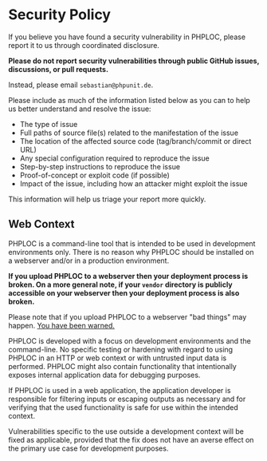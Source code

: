 # Security Policy

If you believe you have found a security vulnerability in PHPLOC, please report it to us through coordinated disclosure.

**Please do not report security vulnerabilities through public GitHub issues, discussions, or pull requests.**

Instead, please email `sebastian@phpunit.de`.

Please include as much of the information listed below as you can to help us better understand and resolve the issue:

* The type of issue
* Full paths of source file(s) related to the manifestation of the issue
* The location of the affected source code (tag/branch/commit or direct URL)
* Any special configuration required to reproduce the issue
* Step-by-step instructions to reproduce the issue
* Proof-of-concept or exploit code (if possible)
* Impact of the issue, including how an attacker might exploit the issue

This information will help us triage your report more quickly.

## Web Context

PHPLOC is a command-line tool that is intended to be used in development environments only. There is no reason why PHPLOC should be installed on a webserver and/or in a production environment.

**If you upload PHPLOC to a webserver then your deployment process is broken. On a more general note, if your `vendor` directory is publicly accessible on your webserver then your deployment process is also broken.**

Please note that if you upload PHPLOC to a webserver "bad things" may happen. [You have been warned.](https://thephp.cc/articles/phpunit-a-security-risk)

PHPLOC is developed with a focus on development environments and the command-line. No specific testing or hardening with regard to using PHPLOC in an HTTP or web context or with untrusted input data is performed. PHPLOC might also contain functionality that intentionally exposes internal application data for debugging purposes.

If PHPLOC is used in a web application, the application developer is responsible for filtering inputs or escaping outputs as necessary and for verifying that the used functionality is safe for use within the intended context.

Vulnerabilities specific to the use outside a development context will be fixed as applicable, provided that the fix does not have an averse effect on the primary use case for development purposes.
